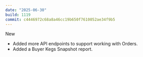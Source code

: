 ```yaml
---
date: "2025-06-30"
build: 1119
commit: c4446972c68a8a46cc19b650f7610052ae34f9b5
---
```


New
- Added more API endpoints to support working with Orders.
- Added a Buyer Kegs Snapshot report.
